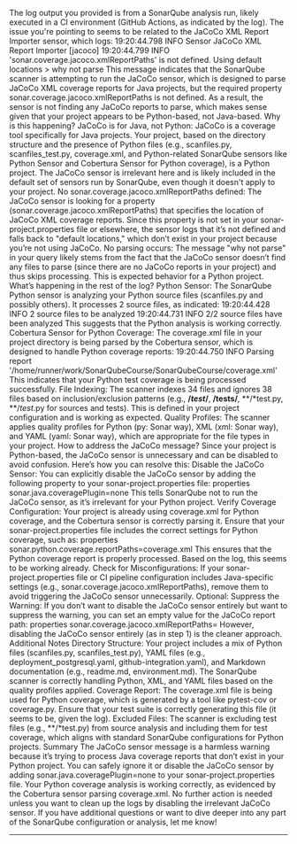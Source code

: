 The log output you provided is from a SonarQube analysis run, likely executed in a CI environment (GitHub Actions, as indicated by the log). The issue you're pointing to seems to be related to the JaCoCo XML Report Importer sensor, which logs:
19:20:44.798 INFO  Sensor JaCoCo XML Report Importer [jacoco]
19:20:44.799 INFO  'sonar.coverage.jacoco.xmlReportPaths' is not defined. Using default locations > why not parse
This message indicates that the SonarQube scanner is attempting to run the JaCoCo sensor, which is designed to parse JaCoCo XML coverage reports for Java projects, but the required property sonar.coverage.jacoco.xmlReportPaths is not defined. As a result, the sensor is not finding any JaCoCo reports to parse, which makes sense given that your project appears to be Python-based, not Java-based.
Why is this happening?
JaCoCo is for Java, not Python: JaCoCo is a coverage tool specifically for Java projects. Your project, based on the directory structure and the presence of Python files (e.g., scanfiles.py, scanfiles_test.py, coverage.xml, and Python-related SonarQube sensors like Python Sensor and Cobertura Sensor for Python coverage), is a Python project. The JaCoCo sensor is irrelevant here and is likely included in the default set of sensors run by SonarQube, even though it doesn't apply to your project.
No sonar.coverage.jacoco.xmlReportPaths defined: The JaCoCo sensor is looking for a property (sonar.coverage.jacoco.xmlReportPaths) that specifies the location of JaCoCo XML coverage reports. Since this property is not set in your sonar-project.properties file or elsewhere, the sensor logs that it’s not defined and falls back to "default locations," which don’t exist in your project because you’re not using JaCoCo.
No parsing occurs: The message "why not parse" in your query likely stems from the fact that the JaCoCo sensor doesn’t find any files to parse (since there are no JaCoCo reports in your project) and thus skips processing. This is expected behavior for a Python project.
What’s happening in the rest of the log?
Python Sensor: The SonarQube Python sensor is analyzing your Python source files (scanfiles.py and possibly others). It processes 2 source files, as indicated:
19:20:44.428 INFO  2 source files to be analyzed
19:20:44.731 INFO  2/2 source files have been analyzed
This suggests that the Python analysis is working correctly.
Cobertura Sensor for Python Coverage: The coverage.xml file in your project directory is being parsed by the Cobertura sensor, which is designed to handle Python coverage reports:
19:20:44.750 INFO  Parsing report '/home/runner/work/SonarQubeCourse/SonarQubeCourse/coverage.xml'
This indicates that your Python test coverage is being processed successfully.
File Indexing: The scanner indexes 34 files and ignores 38 files based on inclusion/exclusion patterns (e.g., **/*test*/**, **/tests/**, **/*test.py, **/*test*.py for sources and tests). This is defined in your project configuration and is working as expected.
Quality Profiles: The scanner applies quality profiles for Python (py: Sonar way), XML (xml: Sonar way), and YAML (yaml: Sonar way), which are appropriate for the file types in your project.
How to address the JaCoCo message?
Since your project is Python-based, the JaCoCo sensor is unnecessary and can be disabled to avoid confusion. Here’s how you can resolve this:
Disable the JaCoCo Sensor:
You can explicitly disable the JaCoCo sensor by adding the following property to your sonar-project.properties file:
properties
sonar.java.coveragePlugin=none
This tells SonarQube not to run the JaCoCo sensor, as it’s irrelevant for your Python project.
Verify Coverage Configuration:
Your project is already using coverage.xml for Python coverage, and the Cobertura sensor is correctly parsing it. Ensure that your sonar-project.properties file includes the correct settings for Python coverage, such as:
properties
sonar.python.coverage.reportPaths=coverage.xml
This ensures that the Python coverage report is properly processed. Based on the log, this seems to be working already.
Check for Misconfigurations:
If your sonar-project.properties file or CI pipeline configuration includes Java-specific settings (e.g., sonar.coverage.jacoco.xmlReportPaths), remove them to avoid triggering the JaCoCo sensor unnecessarily.
Optional: Suppress the Warning:
If you don’t want to disable the JaCoCo sensor entirely but want to suppress the warning, you can set an empty value for the JaCoCo report path:
properties
sonar.coverage.jacoco.xmlReportPaths=
However, disabling the JaCoCo sensor entirely (as in step 1) is the cleaner approach.
Additional Notes
Directory Structure: Your project includes a mix of Python files (scanfiles.py, scanfiles_test.py), YAML files (e.g., deployment_postgresql.yaml, github-integration.yaml), and Markdown documentation (e.g., readme.md, environment.md). The SonarQube scanner is correctly handling Python, XML, and YAML files based on the quality profiles applied.
Coverage Report: The coverage.xml file is being used for Python coverage, which is generated by a tool like pytest-cov or coverage.py. Ensure that your test suite is correctly generating this file (it seems to be, given the log).
Excluded Files: The scanner is excluding test files (e.g., **/*test.py) from source analysis and including them for test coverage, which aligns with standard SonarQube configurations for Python projects.
Summary
The JaCoCo sensor message is a harmless warning because it’s trying to process Java coverage reports that don’t exist in your Python project. You can safely ignore it or disable the JaCoCo sensor by adding sonar.java.coveragePlugin=none to your sonar-project.properties file. Your Python coverage analysis is working correctly, as evidenced by the Cobertura sensor parsing coverage.xml. No further action is needed unless you want to clean up the logs by disabling the irrelevant JaCoCo sensor.
If you have additional questions or want to dive deeper into any part of the SonarQube configuration or analysis, let me know!

---

